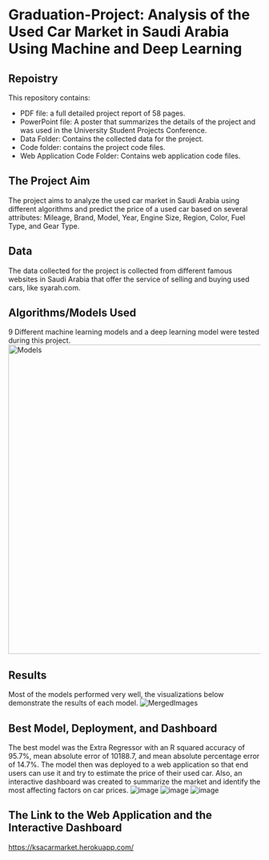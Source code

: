 # Graduation-Project: Analysis of the Used Car Market in Saudi Arabia Using Machine and Deep Learning

## Repoistry
This repository contains:
- PDF file: a full detailed project report of 58 pages.
- PowerPoint file: A poster that summarizes the details of the project and was used in the University Student Projects Conference.
- Data Folder: Contains the collected data for the project.
- Code folder: contains the project code files.
- Web Application Code Folder: Contains web application code files.
## The Project Aim
The project aims to analyze the used car market in Saudi Arabia using different algorithms and predict the price of a used car based on several attributes: Mileage, Brand, Model, Year, Engine Size, Region, Color, Fuel Type, and Gear Type.
## Data
The data collected for the project is collected from different famous websites in Saudi Arabia that offer the service of selling and buying used cars, like syarah.com.
## Algorithms/Models Used
9 Different machine learning models and a deep learning model were tested during this project.
<img width="617" alt="Models" src="https://user-images.githubusercontent.com/108818514/219428456-5801a98f-df98-4e4c-82f0-2cbb6814c477.png">
## Results
Most of the models performed very well, the visualizations below demonstrate the results of each model.
![MergedImages](https://user-images.githubusercontent.com/108818514/219430165-9b8ace2e-b863-41f4-8c5d-24f6212eebb8.png)
## Best Model, Deployment, and Dashboard
The best model was the Extra Regressor with an R squared accuracy of 95.7%, mean absolute error of 10188.7, and mean absolute percentage error of 14.7%.
The model then was deployed to a web application so that end users can use it and try to estimate the price of their used car. Also, an interactive dashboard was created to summarize the market and identify the most affecting factors on car prices.
![image](https://user-images.githubusercontent.com/108818514/219432842-3d5b3714-c411-4b65-b345-9fcef181eac8.png)
![image](https://user-images.githubusercontent.com/108818514/219432871-5f741024-b511-4280-9f7f-b60cd2f334ab.png)
![image](https://user-images.githubusercontent.com/108818514/219432754-944680da-9fb3-42c9-a552-47431ad32ce5.png)
## The Link to the Web Application and the Interactive Dashboard 
https://ksacarmarket.herokuapp.com/

